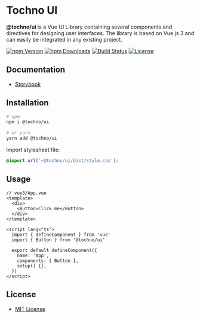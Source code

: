 # Tochno UI

**@tochno/ui** is a Vue UI Library containing several components and directives for designing user interfaces. The library is based on Vue.js 3 and can easily be integrated in any existing project.

[![npm Version](https://img.shields.io/npm/v/@tochno/ui?logo=npm)](https://img.shields.io/npm/v/@tochno/ui)
[![npm Downloads](https://img.shields.io/npm/dw/@tochno/ui)](https://img.shields.io/npm/dw/@tochno/ui)
[![Build Status](https://app.travis-ci.com/somersetinc/manage-web-ui.svg?token=ufjvYfS73fhVZjXzGXAn&branch=main)](https://app.travis-ci.com/somersetinc/manage-web-ui)
[![License](https://img.shields.io/npm/l/@tochno/ui)](https://img.shields.io/npm/l/@tochno/ui)

## Documentation
* [Storybook](https://tochno-ui.web.app/)

## Installation 
```bash
# npm
npm i @tochno/ui

# or yarn
yarn add @tochno/ui
```
Import stylesheet file:
```css
@import url('~@tochno/ui/dist/style.css');
```

## Usage
```vue
// vue3/App.vue
<template>
  <div>
    <Button>Click me</Button>
  </div>
</template>

<script lang="ts">
  import { defineComponent } from 'vue'
  import { Button } from '@tochno/ui'
  
  export default defineComponent({
    name: 'App',
    components: { Button },
    setup() {},
  })
</script>
```

## License
* [MIT License](http://spdx.org/licenses/MIT.html)